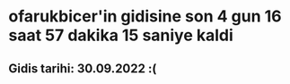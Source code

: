 # ofarukbicer'in gidisine son 4 gun 16 saat 57 dakika 15 saniye kaldi

## Gidis tarihi: 30.09.2022 :(